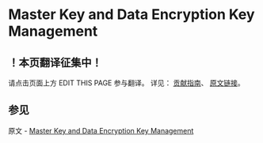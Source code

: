 # Master Key and Data Encryption Key Management

## ！本页翻译征集中！

请点击页面上方 EDIT THIS PAGE 参与翻译。
详见：
[贡献指南]( https://github.com/JinMuInfo/MongoDB-Manual-zh/blob/master/CONTRIBUTING.md )、
[原文链接](  https://docs.mongodb.com/manual/core/security-client-side-encryption-key-management/  )。

## 参见

原文 - [Master Key and Data Encryption Key Management]( https://docs.mongodb.com/manual/core/security-client-side-encryption-key-management/ )

